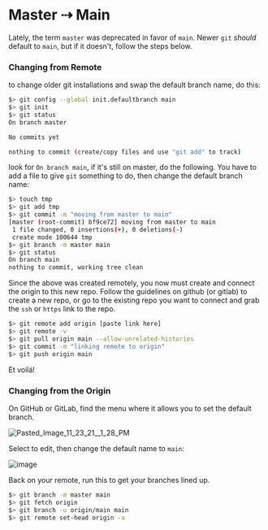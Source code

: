 # Master ⇢ Main
Lately, the term `master` was deprecated in favor of `main`. Newer `git` *should* default to `main`, but if it doesn't, follow the steps below.
### Changing from Remote
to change older git installations and swap the default branch name, do this:
```bash
$> git config --global init.defaultbranch main
$> git init 
$> git status
On branch master

No commits yet

nothing to commit (create/copy files and use "git add" to track)
```
look for `On branch main`, if it's still on master, do the following. 
You have to add a file to give `git` something to do, then change the default branch name: 
```bash
$> touch tmp
$> git add tmp
$> git commit -m "moving from master to main"
[master (root-commit) bf9ce72] moving from master to main
 1 file changed, 0 insertions(+), 0 deletions(-)
 create mode 100644 tmp
$> git branch -m master main
$> git status 
On branch main
nothing to commit, working tree clean
```
Since the above was created remotely, you now must create and connect the origin to this new repo.
Follow the guidelines on github (or gitlab) to create a new repo, or go to the existing repo you want to connect and grab the `ssh` or `https` link to the repo. 
```bash
$> git remote add origin [paste link here]
$> git remote -v
$> git pull origin main --allow-unrelated-histories
$> git commit -m "linking remote to origin"
$> git push origin main
```
Et voilá!

### Changing from the Origin
On GitHub or GitLab, find the menu where it allows you to set the default branch. 

![Pasted_Image_11_23_21__1_28_PM](https://user-images.githubusercontent.com/6148844/143132119-2a9395fe-7958-477f-9826-3995eb36fe8f.png)

Select to edit, then change the default name to `main`:

![image](https://user-images.githubusercontent.com/6148844/143132286-4d6bb1ce-82a6-48b1-955d-d6f25fca8c63.png)

Back on your remote, run this to get your branches lined up.
```bash
$> git branch -m master main
$> git fetch origin
$> git branch -u origin/main main
$> git remote set-head origin -a
```
